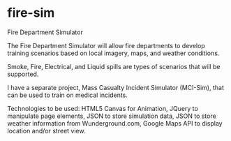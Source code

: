 fire-sim
========

Fire Department Simulator

The Fire Department Simulator will allow fire departments to develop training scenarios based on local imagery, maps, and weather conditions.

Smoke, Fire, Electrical, and Liquid spills are types of scenarios that will be supported.

I have a separate project, Mass Casualty Incident Simulator (MCI-Sim), that can be used to train on medical incidents.

Technologies to be used:
HTML5 Canvas for Animation,
JQuery to manipulate page elements,
JSON to store simulation data,
JSON to store weather information from Wunderground.com,
Google Maps API to display location and/or street view.
